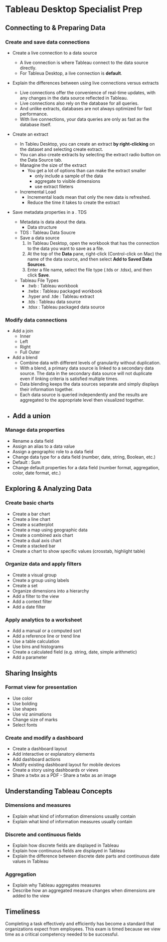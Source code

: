 # Tableau Desktop Specialist Prep

## Connecting to & Preparing Data 

### Create and save data connections 

- Create a live connection to a data source 

  - A live connection is where Tableau connect to the data source directly.
  - For Tableua Desktop, a live connection is __default__.

  

- Explain the differences between using live connections versus extracts 

  - Live connections offer the convenience of real-time updates, with any changes in the data source reflected in Tableau. 
  - Live connections also rely on the database for all queries. 
  - And unlike extracts, databases are not always optimized for fast performance. 
  - With live connections, your data queries are only as fast as the database itself.

  

- Create an extract 

  - In Tableu Desktop, you can create an extract __by right-clicking__ on the dataset and selecting create extract.
  - You can also create extracts by selecting the extract radio button on the Data Source tab.
  - Managine the size of the extract
    - You get a lot of options than can make the extract smaller
      - only include a sample of the data
      - aggregate to visible dimensions
      - use extract fileters
  - Incremental Load
    - Incremental loads mean that only the new data is refreshed.
    - Reduce the time it takes to create the extract



- Save metadata properties in a . TDS 
  - Metadata is data about the data.
    - Data structure
  - TDS : Tableau Data Soucre
  - Save a data source 
    1. In Tableau Desktop, open the workbook that has the connection to the data you want to save as a file.
    2. At the top of the **Data** pane, right-click (Control-click on Mac) the name of the data source, and then select **Add to Saved Data Sources**.
    3. Enter a file name, select the file type (.tds or .tdsx), and then click **Save**.
  - Tableau File Types
    - .twb : Tableau workbook
    - .twbx : Tableau packaged workbook
    - .hyper and .tde : Tableau extract
    - .tds : Tableau data source
    - .tdsx : Tableau packaged data source



### Modify data connections 

- Add a join 
  - Inner 
  - Left
  - Right
  - Full Outer
- Add a blend 
  - Combine data with different levels of granularity without duplication.
  - With a blend, a primary data source is linked to a secondary data source. The data in the secondary data source will not duplicate even if linking criteria is satisfied multiple times.
  - Data blending keeps the data sources separate and simply displays their information together.
  - Each data source is queried independently and the results are aggregated to the appropriate level then visualized together.
- Add a union 
  - 

### Manage data properties 

- Rename a data field 
- Assign an alias to a data value 
- Assign a geographic role to a data field 
- Change data type for a data field (number, date, string, Boolean, etc.) 
- Default : Sum
- Change default properties for a data field (number format, aggregation, color, date format, etc.) 

## Exploring & Analyzing Data 

###  Create basic charts 

- Create a bar chart
- Create a line chart 
- Create a scatterplot 
- Create a map using geographic data 
- Create a combined axis chart 
- Create a dual axis chart  
- Create a stacked bar 
- Create a chart to show specific values (crosstab, highlight table) 

### Organize data and apply filters 

- Create a visual group 
- Create a group using labels 
- Create a set 
- Organize dimensions into a hierarchy 
- Add a filter to the view 
- Add a context filter 
- Add a date filter 

### Apply analytics to a worksheet 

- Add a manual or a computed sort  
- Add a reference line or trend line 
- Use a table calculation  
- Use bins and histograms 
- Create a calculated field (e.g. string, date, simple arithmetic) 
- Add a parameter 

## Sharing Insights 

### Format view for presentation 

- Use color 
- Use bolding  
- Use shapes  
- Use viz animations  
- Change size of marks  
- Select fonts 

### Create and modify a dashboard 

- Create a dashboard layout  
- Add interactive or explanatory elements 
- Add dashboard actions  
- Modify existing dashboard layout for mobile devices 
- Create a story using dashboards or views 
- Share a twbx as a PDF - Share a twbx as an image 

## Understanding Tableau Concepts 

### Dimensions and measures 

- Explain what kind of information dimensions usually contain 
- Explain what kind of information measures usually contain 

### Discrete and continuous fields 

- Explain how discrete fields are displayed in Tableau 
- Explain how continuous fields are displayed in Tableau 
- Explain the difference between discrete date parts and continuous date values in Tableau 

### Aggregation 

- Explain why Tableau aggregates measures 
- Describe how an aggregated measure changes when dimensions are added to the view 



## Timeliness 

Completing a task effectively and efficiently has become a standard that organizations expect from employees. This exam is timed because we view time as a critical competency needed to be successful. 